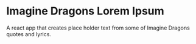 Imagine Dragons Lorem Ipsum
=======

A react app that creates place holder text from some of Imagine Dragons quotes and lyrics.
